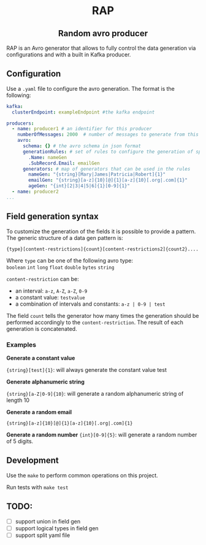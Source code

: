 <h1 align="center">RAP</h2>
<h2 align="center">Random avro producer</h2>

RAP is an Avro generator that allows to fully control the data generation via configurations and with a built in Kafka producer.
## Configuration
Use a `.yaml` file to configure the avro generation. The format is the following:
```yaml
kafka:
  clusterEndpoint: exampleEndpoint #the kafka endpoint

producers:
  - name: producer1 # an identifier for this producer
    numberOfMessages: 2000  # number of messages to generate from this producer
    avro:
      schema: {} # the avro schema in json format
      generationRules: # set of rules to configure the generation of specific fields
        .Name: nameGen 
        .SubRecord.Email: emailGen
      generators: # map of generators that can be used in the rules 
        nameGen: "{string}[Mary|James|Patricia|Robert]{1}"
        emailGen: "{string}[a-z]{10}[@]{1}[a-z]{10}[.org|.com]{1}"
        ageGen: "{int}[2|3|4|5|6]{1}[0-9]{1}"
  - name: producer2
...
```

## Field generation syntax
To customize the generation of the fields it is possible to provide a pattern.
The generic structure of a data gen pattern is:
```
{type}[content-restrictions]{count}[content-restrictions2]{count2}....
```
Where `type` can be one of the following avro type:  
`boolean` `int` `long` `float` `double` `bytes` `string`

`content-restriction` can be:
- an interval: `a-z`, `A-Z`, `a-Z`, `0-9`
- a constant value: `testvalue`
- a combination of intervals and constants: `a-z | 0-9 | test`

The field `count` tells the generator how many times the generation should be performed accordingly to the `content-restriction`. The result of each generation is concatenated.

### Examples

**Generate a constant value**

`{string}[test]{1}`: will always generate the constant value test

**Generate alphanumeric string**

`{string}[a-Z|0-9]{10}`: will generate a random alphanumeric string of length 10

**Generate a random email**

`{string}[a-z]{10}[@]{1}[a-z]{10}[.org|.com]{1}`

**Generate a random number**
`{int}[0-9]{5}`: will generate a random number of 5 digits.

## Development

Use the `make` to perform common operations on this project.

Run tests with `make test`

## TODO:
- [ ] support union in field gen
- [ ] support logical types in field gen
- [ ] support split yaml file